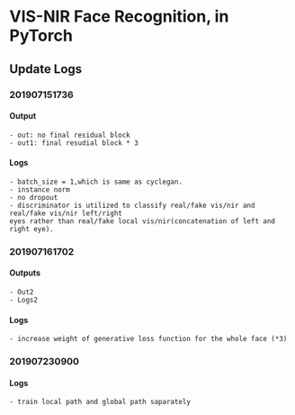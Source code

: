 # VIS-NIR Face Recognition, in PyTorch

## Update Logs

### 201907151736

#### Output

    - out: no final residual block
    - out1: final resudial block * 3
#### Logs
    - batch_size = 1,which is same as cyclegan.
    - instance norm
    - no dropout
    - discriminator is utilized to classify real/fake vis/nir and real/fake vis/nir left/right
    eyes rather than real/fake local vis/nir(concatenation of left and right eye).

### 201907161702

#### Outputs
    - Out2
    - Logs2

#### Logs
    
    - increase weight of generative loss function for the whole face (*3)
    
    
### 201907230900

#### Logs

    - train local path and global path saparately
    